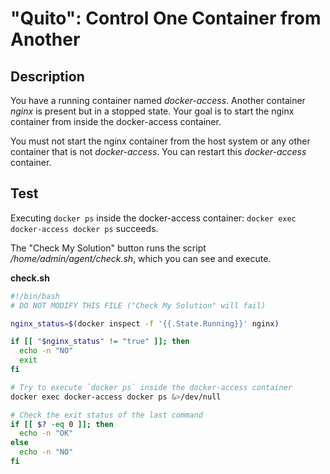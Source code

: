 # "Quito": Control One Container from Another

## Description

You have a running container named _docker-access_. Another container _nginx_ is present but in a stopped state. Your goal is to start the nginx container from inside the docker-access container.  

You must not start the nginx container from the host system or any other container that is not _docker-access_. You can restart this _docker-access_ container.


## Test

Executing `docker ps` inside the docker-access container: `docker exec docker-access docker ps` succeeds.  

The "Check My Solution" button runs the script _/home/admin/agent/check.sh_, which you can see and execute.

**check.sh**

```bash
#!/bin/bash
# DO NOT MODIFY THIS FILE ("Check My Solution" will fail)

nginx_status=$(docker inspect -f '{{.State.Running}}' nginx)

if [[ "$nginx_status" != "true" ]]; then
  echo -n "NO"
  exit
fi

# Try to execute `docker ps` inside the docker-access container
docker exec docker-access docker ps &>/dev/null

# Check the exit status of the last command
if [[ $? -eq 0 ]]; then
  echo -n "OK"
else
  echo -n "NO"
fi
```


